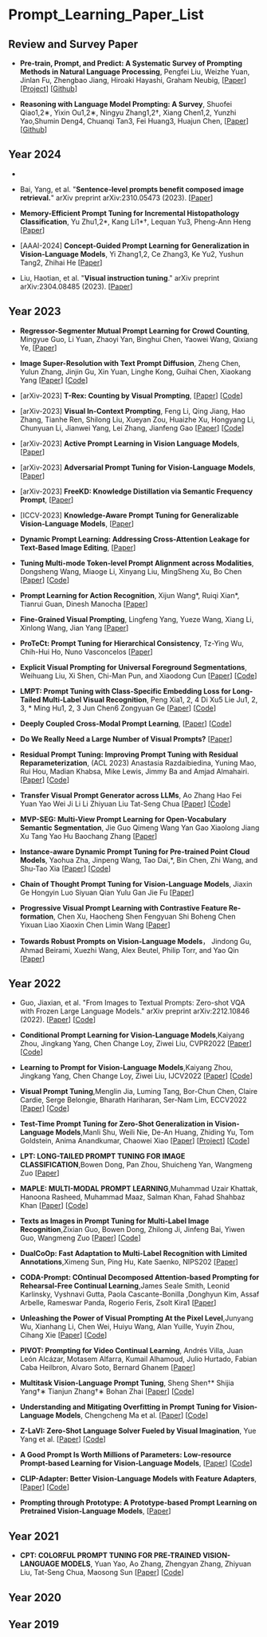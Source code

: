 
# Prompt_Learning_Paper_List 



## Review and Survey Paper 
* **Pre-train, Prompt, and Predict: A Systematic Survey of Prompting Methods in Natural Language Processing**, Pengfei Liu, Weizhe Yuan, Jinlan Fu, Zhengbao Jiang, Hiroaki Hayashi, Graham Neubig, 
[[Paper](https://arxiv.org/abs/2107.13586)]
[[Project](http://pretrain.nlpedia.ai/)]
[[Github](https://github.com/pfliu-nlp/NLPedia-Pretrain)]

* **Reasoning with Language Model Prompting: A Survey**, Shuofei Qiao1,2∗, Yixin Ou1,2∗, Ningyu Zhang1,2†, Xiang Chen1,2, Yunzhi Yao,Shumin Deng4, Chuanqi Tan3, Fei Huang3, Huajun Chen, 
[[Paper](https://arxiv.org/pdf/2212.09597.pdf)]
[[Github](https://github.com/zjunlp/Prompt4ReasoningPapers)]







## Year 2024 

* 

* Bai, Yang, et al. "**Sentence-level prompts benefit composed image retrieval.**" arXiv preprint arXiv:2310.05473 (2023).
  [[Paper](https://arxiv.org/abs/2310.05473)] 

* **Memory-Efficient Prompt Tuning for Incremental Histopathology Classification**, Yu Zhu1,2*, Kang Li1*†, Lequan Yu3, Pheng-Ann Heng
  [[Paper](https://arxiv.org/pdf/2401.11674.pdf)]
  
* [AAAI-2024] **Concept-Guided Prompt Learning for Generalization in Vision-Language Models**, Yi Zhang1,2, Ce Zhang3, Ke Yu2, Yushun Tang2, Zhihai He
  [[Paper](https://arxiv.org/pdf/2401.07457.pdf)]

* Liu, Haotian, et al. "**Visual instruction tuning**." arXiv preprint arXiv:2304.08485 (2023).
  [[Paper](https://arxiv.org/abs/2304.08485)]






## Year 2023 


* **Regressor-Segmenter Mutual Prompt Learning for Crowd Counting**, Mingyue Guo, Li Yuan, Zhaoyi Yan, Binghui Chen, Yaowei Wang, Qixiang Ye, 
  [[Paper](https://arxiv.org/pdf/2312.01711.pdf)] 

* **Image Super-Resolution with Text Prompt Diffusion**, Zheng Chen, Yulun Zhang, Jinjin Gu, Xin Yuan, Linghe Kong, Guihai Chen, Xiaokang Yang
[[Paper](https://arxiv.org/pdf/2311.14282.pdf)] 
[[Code](https://github.com/zhengchen1999/PromptSR)] 

* [arXiv-2023] **T-Rex: Counting by Visual Prompting**, [[Paper](https://arxiv.org/pdf/2311.13596.pdf)] [[Code](https://trex-counting.github.io/)] 

* [arXiv-2023] **Visual In-Context Prompting**, Feng Li, Qing Jiang, Hao Zhang, Tianhe Ren, Shilong Liu, Xueyan Zou, Huaizhe Xu, Hongyang Li, Chunyuan Li, Jianwei Yang, Lei Zhang, Jianfeng Gao 
[[Paper](https://arxiv.org/pdf/2311.13601.pdf)]
[[Code](https://github.com/UX-Decoder/DINOv)] 

* [arXiv-2023] **Active Prompt Learning in Vision Language Models**, [[Paper](https://arxiv.org/pdf/2311.11178.pdf)] 

* [arXiv-2023] **Adversarial Prompt Tuning for Vision-Language Models**, [[Paper](https://arxiv.org/pdf/2311.11208.pdf)]

* [arXiv-2023] **FreeKD: Knowledge Distillation via Semantic Frequency Prompt**, [[Paper](https://arxiv.org/pdf/2311.12079.pdf)]


* [ICCV-2023] **Knowledge-Aware Prompt Tuning for Generalizable Vision-Language Models**, [[Paper](https://openaccess.thecvf.com/content/ICCV2023/papers/Kan_Knowledge-Aware_Prompt_Tuning_for_Generalizable_Vision-Language_Models_ICCV_2023_paper.pdf)]

* **Dynamic Prompt Learning: Addressing Cross-Attention Leakage for Text-Based Image Editing**, [[Paper](https://arxiv.org/pdf/2309.15664.pdf)]

* **Tuning Multi-mode Token-level Prompt Alignment across Modalities**, Dongsheng Wang, Miaoge Li, Xinyang Liu, MingSheng Xu, Bo Chen 
[[Paper](https://arxiv.org/pdf/2309.13847.pdf)]
[[Code](https://github.com/wds2014/ALIGN)]

* **Prompt Learning for Action Recognition**, Xijun Wang*, Ruiqi Xian*, Tianrui Guan, Dinesh Manocha
[[Paper](https://arxiv.org/pdf/2305.12437.pdf)]  

* **Fine-Grained Visual Prompting**, Lingfeng Yang, Yueze Wang, Xiang Li, Xinlong Wang, Jian Yang
[[Paper](https://arxiv.org/pdf/2306.04356.pdf)] 

* **ProTeCt: Prompt Tuning for Hierarchical Consistency**, Tz-Ying Wu, Chih-Hui Ho, Nuno Vasconcelos 
[[Paper](https://arxiv.org/abs/2306.02240)]

* **Explicit Visual Prompting for Universal Foreground Segmentations**, Weihuang Liu, Xi Shen, Chi-Man Pun, and Xiaodong Cun 
[[Paper](https://arxiv.org/pdf/2305.18476.pdf)] 
[[Code](https://github.com/NiFangBaAGe/Explicit-Visual-Prompt)] 

* **LMPT: Prompt Tuning with Class-Specific Embedding Loss for Long-Tailed Multi-Label Visual Recognition**, Peng Xia1, 2, 4 Di Xu5 Lie Ju1, 2, 3, * Ming Hu1, 2, 3 Jun Chen6 Zongyuan Ge 
[[Paper](https://arxiv.org/pdf/2305.04536.pdf)] 
[[Code](https://github.com/richard-peng-xia/LMPT)]

* **Deeply Coupled Cross-Modal Prompt Learning**, 
[[Paper](https://arxiv.org/pdf/2305.17903.pdf)] 
[[Code](https://github.com/GingL/CMPA)]

* **Do We Really Need a Large Number of Visual Prompts?** 
[[Paper](https://arxiv.org/pdf/2305.17223.pdf)]

* **Residual Prompt Tuning: Improving Prompt Tuning with Residual Reparameterization**, (ACL 2023) Anastasia Razdaibiedina, Yuning Mao, Rui Hou, Madian Khabsa, Mike Lewis, Jimmy Ba and Amjad Almahairi. 
[[Paper](https://arxiv.org/pdf/2305.03937.pdf)] 
[[Code](https://github.com/arazd/ResidualPrompts)] 

* **Transfer Visual Prompt Generator across LLMs**, Ao Zhang Hao Fei Yuan Yao Wei Ji Li Li Zhiyuan Liu Tat-Seng Chua
[[Paper](https://arxiv.org/pdf/2305.01278.pdf)] 
[[Code](https://vpgtrans.github.io/)]

* **MVP-SEG: Multi-View Prompt Learning for Open-Vocabulary Semantic Segmentation**, Jie Guo Qimeng Wang Yan Gao Xiaolong Jiang Xu Tang Yao Hu Baochang Zhang 
[[Paper](https://arxiv.org/pdf/2304.06957.pdf)]

* **Instance-aware Dynamic Prompt Tuning for Pre-trained Point Cloud Models**, Yaohua Zha, Jinpeng Wang, Tao Dai,*, Bin Chen, Zhi Wang, and Shu-Tao Xia 
[[Paper](https://arxiv.org/pdf/2304.07221.pdf)] 
[[Code](https://github.com/zyh16143998882/IDPT)]

* **Chain of Thought Prompt Tuning for Vision-Language Models**, Jiaxin Ge Hongyin Luo Siyuan Qian Yulu Gan Jie Fu 
[[Paper](https://arxiv.org/pdf/2304.07919.pdf)]

* **Progressive Visual Prompt Learning with Contrastive Feature Re-formation**, Chen Xu, Haocheng Shen Fengyuan Shi Boheng Chen Yixuan Liao Xiaoxin Chen Limin Wang 
[[Paper](https://arxiv.org/pdf/2304.08386.pdf)]

* **Towards Robust Prompts on Vision-Language Models**， Jindong Gu, Ahmad Beirami, Xuezhi Wang, Alex Beutel, Philip Torr, and Yao Qin 
[[Paper](https://arxiv.org/pdf/2304.08479.pdf)] 


## Year 2022 

* Guo, Jiaxian, et al. "From Images to Textual Prompts: Zero-shot VQA with Frozen Large Language Models." arXiv preprint arXiv:2212.10846 (2022). 
[[Paper](https://arxiv.org/pdf/2212.10846.pdf)] 
[[Code](https://github.com/salesforce/LAVIS/tree/main/projects/img2prompt-vqa)]

* **Conditional Prompt Learning for Vision-Language Models**,Kaiyang Zhou, Jingkang Yang, Chen Change Loy, Ziwei Liu, CVPR2022
[[Paper](https://arxiv.org/pdf/2203.05557.pdf)] 
[[Code](https://github.com/KaiyangZhou/CoOp)]

* **Learning to Prompt for Vision-Language Models**,Kaiyang Zhou, Jingkang Yang, Chen Change Loy, Ziwei Liu, IJCV2022
[[Paper](https://arxiv.org/pdf/2109.01134.pdf)] 
[[Code](https://github.com/KaiyangZhou/CoOp)]


* **Visual Prompt Tuning**,Menglin Jia, Luming Tang, Bor-Chun Chen, Claire Cardie, Serge Belongie, Bharath Hariharan, Ser-Nam Lim, ECCV2022
[[Paper](https://arxiv.org/abs/2203.12119)] 
[[Code](https://github.com/kmnp/vpt)]

* **Test-Time Prompt Tuning for Zero-Shot Generalization in Vision-Language Models**,Manli Shu, Weili Nie, De-An Huang, Zhiding Yu, Tom Goldstein, Anima Anandkumar, Chaowei Xiao
[[Paper](https://arxiv.org/pdf/2209.07511.pdf)] 
[[Project](https://azshue.github.io/TPT/)]
[[Code](https://github.com/azshue/TPT)]

* **LPT: LONG-TAILED PROMPT TUNING FOR IMAGE CLASSIFICATION**,Bowen Dong, Pan Zhou, Shuicheng Yan, Wangmeng Zuo
[[Paper](https://arxiv.org/pdf/2210.01033.pdf)] 

* **MAPLE: MULTI-MODAL PROMPT LEARNING**,Muhammad Uzair Khattak, Hanoona Rasheed, Muhammad Maaz, Salman Khan, Fahad Shahbaz Khan
[[Paper](https://arxiv.org/pdf/2210.03117.pdf)] 
[[Code](https://tinyurl.com/2dzs8f3w)]

* **Texts as Images in Prompt Tuning for Multi-Label Image Recognition**,Zixian Guo, Bowen Dong, Zhilong Ji, Jinfeng Bai, Yiwen Guo, Wangmeng Zuo
[[Paper](https://arxiv.org/pdf/2211.12739.pdf)] 
[[Code](https://github.com/guozix/TaI-DPT)]

* **DualCoOp: Fast Adaptation to Multi-Label Recognition with Limited Annotations**,Ximeng Sun, Ping Hu, Kate Saenko, NIPS202
[[Paper](https://arxiv.org/pdf/2206.09541.pdf)] 

* **CODA-Prompt: COntinual Decomposed Attention-based Prompting for Rehearsal-Free Continual Learning**,James Seale Smith, Leonid Karlinsky, Vyshnavi Gutta, Paola Cascante-Bonilla ,Donghyun Kim, Assaf Arbelle, Rameswar Panda, Rogerio Feris, Zsolt Kira1
[[Paper](https://arxiv.org/pdf/2211.11720.pdf)] 

* **Unleashing the Power of Visual Prompting At the Pixel Level**,Junyang Wu, Xianhang Li, Chen Wei, Huiyu Wang, Alan Yuille, Yuyin Zhou, Cihang Xie
[[Paper](https://arxiv.org/pdf/2211.13218.pdf)] 
[[Code](https://github.com/UCSC-VLAA/EVP)]

* **PIVOT: Prompting for Video Continual Learning**, Andrés Villa, Juan León Alcázar, Motasem Alfarra, Kumail Alhamoud, Julio Hurtado, Fabian Caba Heilbron, Alvaro Soto, Bernard Ghanem 
[[Paper](https://arxiv.org/pdf/2212.04842.pdf)] 

* **Multitask Vision-Language Prompt Tuning**, Sheng Shen†* Shijia Yang†∗ Tianjun Zhang†∗ Bohan Zhai 
[[Paper](https://arxiv.org/pdf/2211.11720.pdf)]
[[Code](https://github.com/sIncerass/MVLPT)]


* **Understanding and Mitigating Overfitting in Prompt Tuning for Vision-Language Models**, Chengcheng Ma et al. 
[[Paper](https://arxiv.org/pdf/2211.02219.pdf)] 
[[Code](https://tinyurl.com/mpe64f89)]

* **Z-LaVI: Zero-Shot Language Solver Fueled by Visual Imagination**, Yue Yang et al. 
[[Paper](https://arxiv.org/pdf/2210.12261.pdf)]
[[Code](https://github.com/YueYANG1996/Z-LaVI)]


* **A Good Prompt Is Worth Millions of Parameters: Low-resource Prompt-based Learning for Vision-Language Models**, 
[[Paper](https://arxiv.org/abs/2110.08484)] 
[[Code](https://github.com/woojeongjin/FewVLM)] 


* **CLIP-Adapter: Better Vision-Language Models with Feature Adapters**, 
[[Paper](https://arxiv.org/pdf/2110.04544.pdf)]
[[Code](https://github.com/gaopengcuhk/CLIP-Adapter)]


* **Prompting through Prototype: A Prototype-based Prompt Learning on Pretrained Vision-Language Models**, 
[[Paper](https://arxiv.org/pdf/2210.10841.pdf)]



## Year 2021 

* **CPT: COLORFUL PROMPT TUNING FOR PRE-TRAINED VISION-LANGUAGE MODELS**, Yuan Yao, Ao Zhang, Zhengyan Zhang, Zhiyuan Liu, Tat-Seng Chua, Maosong Sun
[[Paper](https://arxiv.org/pdf/2109.11797.pdf)]
[[Code](https://github.com/thunlp/CPT)]


## Year 2020 




## Year 2019 



